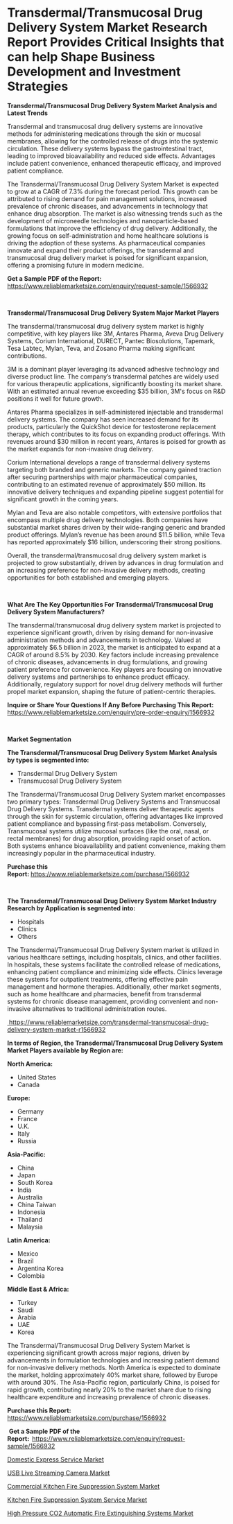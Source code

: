 <p><h1>Transdermal/Transmucosal Drug Delivery System Market Research Report Provides Critical Insights that can help Shape Business Development and Investment Strategies</h1></p><p><strong>Transdermal/Transmucosal Drug Delivery System Market Analysis and Latest Trends</strong></p>
<p><p>Transdermal and transmucosal drug delivery systems are innovative methods for administering medications through the skin or mucosal membranes, allowing for the controlled release of drugs into the systemic circulation. These delivery systems bypass the gastrointestinal tract, leading to improved bioavailability and reduced side effects. Advantages include patient convenience, enhanced therapeutic efficacy, and improved patient compliance.</p><p>The Transdermal/Transmucosal Drug Delivery System Market is expected to grow at a CAGR of 7.3% during the forecast period. This growth can be attributed to rising demand for pain management solutions, increased prevalence of chronic diseases, and advancements in technology that enhance drug absorption. The market is also witnessing trends such as the development of microneedle technologies and nanoparticle-based formulations that improve the efficiency of drug delivery. Additionally, the growing focus on self-administration and home healthcare solutions is driving the adoption of these systems. As pharmaceutical companies innovate and expand their product offerings, the transdermal and transmucosal drug delivery market is poised for significant expansion, offering a promising future in modern medicine.</p></p>
<p><strong>Get a Sample PDF of the Report:&nbsp;</strong> <a href="https://www.reliablemarketsize.com/enquiry/request-sample/1566932?utm_campaign=1105&utm_medium=2&utm_source=Github&utm_content=ia&utm_term=07122024&utm_id=transdermaltransmucosal-drug-delivery-system">https://www.reliablemarketsize.com/enquiry/request-sample/1566932</a></p>
<p>&nbsp;</p>
<p><strong>Transdermal/Transmucosal Drug Delivery System Major Market Players</strong></p>
<p><p>The transdermal/transmucosal drug delivery system market is highly competitive, with key players like 3M, Antares Pharma, Aveva Drug Delivery Systems, Corium International, DURECT, Pantec Biosolutions, Tapemark, Tesa Labtec, Mylan, Teva, and Zosano Pharma making significant contributions.</p><p>3M is a dominant player leveraging its advanced adhesive technology and diverse product line. The company’s transdermal patches are widely used for various therapeutic applications, significantly boosting its market share. With an estimated annual revenue exceeding $35 billion, 3M's focus on R&D positions it well for future growth.</p><p>Antares Pharma specializes in self-administered injectable and transdermal delivery systems. The company has seen increased demand for its products, particularly the QuickShot device for testosterone replacement therapy, which contributes to its focus on expanding product offerings. With revenues around $30 million in recent years, Antares is poised for growth as the market expands for non-invasive drug delivery.</p><p>Corium International develops a range of transdermal delivery systems targeting both branded and generic markets. The company gained traction after securing partnerships with major pharmaceutical companies, contributing to an estimated revenue of approximately $50 million. Its innovative delivery techniques and expanding pipeline suggest potential for significant growth in the coming years.</p><p>Mylan and Teva are also notable competitors, with extensive portfolios that encompass multiple drug delivery technologies. Both companies have substantial market shares driven by their wide-ranging generic and branded product offerings. Mylan’s revenue has been around $11.5 billion, while Teva has reported approximately $16 billion, underscoring their strong positions.</p><p>Overall, the transdermal/transmucosal drug delivery system market is projected to grow substantially, driven by advances in drug formulation and an increasing preference for non-invasive delivery methods, creating opportunities for both established and emerging players.</p></p>
<p>&nbsp;</p>
<p><strong>What Are The Key Opportunities For Transdermal/Transmucosal Drug Delivery System Manufacturers?</strong></p>
<p><p>The transdermal/transmucosal drug delivery system market is projected to experience significant growth, driven by rising demand for non-invasive administration methods and advancements in technology. Valued at approximately $6.5 billion in 2023, the market is anticipated to expand at a CAGR of around 8.5% by 2030. Key factors include increasing prevalence of chronic diseases, advancements in drug formulations, and growing patient preference for convenience. Key players are focusing on innovative delivery systems and partnerships to enhance product efficacy. Additionally, regulatory support for novel drug delivery methods will further propel market expansion, shaping the future of patient-centric therapies.</p></p>
<p><strong>Inquire or Share Your Questions If Any Before Purchasing This Report:</strong> <a href="https://www.reliablemarketsize.com/enquiry/pre-order-enquiry/1566932?utm_campaign=1105&utm_medium=2&utm_source=Github&utm_content=ia&utm_term=07122024&utm_id=transdermaltransmucosal-drug-delivery-system">https://www.reliablemarketsize.com/enquiry/pre-order-enquiry/1566932</a></p>
<p>&nbsp;</p>
<p><strong>Market Segmentation</strong></p>
<p><strong>The Transdermal/Transmucosal Drug Delivery System Market Analysis by types is segmented into:</strong></p>
<p><ul><li>Transdermal Drug Delivery System</li><li>Transmucosal Drug Delivery System</li></ul></p>
<p><p>The Transdermal/Transmucosal Drug Delivery System market encompasses two primary types: Transdermal Drug Delivery Systems and Transmucosal Drug Delivery Systems. Transdermal systems deliver therapeutic agents through the skin for systemic circulation, offering advantages like improved patient compliance and bypassing first-pass metabolism. Conversely, Transmucosal systems utilize mucosal surfaces (like the oral, nasal, or rectal membranes) for drug absorption, providing rapid onset of action. Both systems enhance bioavailability and patient convenience, making them increasingly popular in the pharmaceutical industry.</p></p>
<p><strong>Purchase this Report:&nbsp;</strong><a href="https://www.reliablemarketsize.com/purchase/1566932?utm_campaign=1105&utm_medium=2&utm_source=Github&utm_content=ia&utm_term=07122024&utm_id=transdermaltransmucosal-drug-delivery-system">https://www.reliablemarketsize.com/purchase/1566932</a></p>
<p>&nbsp;</p>
<p><strong>The Transdermal/Transmucosal Drug Delivery System Market Industry Research by Application is segmented into:</strong></p>
<p><ul><li>Hospitals</li><li>Clinics</li><li>Others</li></ul></p>
<p><p>The Transdermal/Transmucosal Drug Delivery System market is utilized in various healthcare settings, including hospitals, clinics, and other facilities. In hospitals, these systems facilitate the controlled release of medications, enhancing patient compliance and minimizing side effects. Clinics leverage these systems for outpatient treatments, offering effective pain management and hormone therapies. Additionally, other market segments, such as home healthcare and pharmacies, benefit from transdermal systems for chronic disease management, providing convenient and non-invasive alternatives to traditional administration routes.</p></p>
<p><a href="https://www.reliablemarketsize.com/transdermal-transmucosal-drug-delivery-system-market-r1566932?utm_campaign=1105&utm_medium=2&utm_source=Github&utm_content=ia&utm_term=07122024&utm_id=transdermaltransmucosal-drug-delivery-system">&nbsp;https://www.reliablemarketsize.com/transdermal-transmucosal-drug-delivery-system-market-r1566932</a></p>
<p><strong>In terms of Region, the Transdermal/Transmucosal Drug Delivery System Market Players available by Region are:</strong></p>
<p>
    <p> <strong> North America: </strong>
        <ul>
            <li>United States</li>
            <li>Canada</li>
        </ul>
        </p> 
    <p> <strong> Europe: </strong>
        <ul>
            <li>Germany</li>
            <li>France</li>
            <li>U.K.</li>
            <li>Italy</li>
            <li>Russia</li>
        </ul>
        </p> 
    <p> <strong> Asia-Pacific: </strong>
        <ul>
            <li>China</li>
            <li>Japan</li>
            <li>South Korea</li>
            <li>India</li>
            <li>Australia</li>
            <li>China Taiwan</li>
            <li>Indonesia</li>
            <li>Thailand</li>
            <li>Malaysia</li>
        </ul>
        </p> 
    <p> <strong> Latin America: </strong>
        <ul>
            <li>Mexico</li>
            <li>Brazil</li>
            <li>Argentina Korea</li>
            <li>Colombia</li>
        </ul>
        </p> 
    <p> <strong> Middle East & Africa: </strong>
        <ul>
            <li>Turkey</li>
            <li>Saudi</li>
            <li>Arabia</li>
            <li>UAE</li>
            <li>Korea</li>
        </ul>
    </p>
    </p>
<p><p>The Transdermal/Transmucosal Drug Delivery System Market is experiencing significant growth across major regions, driven by advancements in formulation technologies and increasing patient demand for non-invasive delivery methods. North America is expected to dominate the market, holding approximately 40% market share, followed by Europe with around 30%. The Asia-Pacific region, particularly China, is poised for rapid growth, contributing nearly 20% to the market share due to rising healthcare expenditure and increasing prevalence of chronic diseases.</p></p>
<p><strong>Purchase this Report: </strong><a href="https://www.reliablemarketsize.com/purchase/1566932?utm_campaign=1105&utm_medium=2&utm_source=Github&utm_content=ia&utm_term=07122024&utm_id=transdermaltransmucosal-drug-delivery-system">https://www.reliablemarketsize.com/purchase/1566932</a></p>
<p>&nbsp;<strong>Get a Sample PDF of the Report:&nbsp;&nbsp;</strong><a href="https://www.reliablemarketsize.com/enquiry/request-sample/1566932?utm_campaign=1105&utm_medium=2&utm_source=Github&utm_content=ia&utm_term=07122024&utm_id=transdermaltransmucosal-drug-delivery-system">https://www.reliablemarketsize.com/enquiry/request-sample/1566932</a></p>
<p><strong></strong></p>
<p><p><a href="https://www.linkedin.com/pulse/recent-analysis-domestic-express-service-market-highlights-7yhie?utm_campaign=1105&utm_medium=2&utm_source=Github&utm_content=ia&utm_term=07122024&utm_id=transdermaltransmucosal-drug-delivery-system">Domestic Express Service Market</a></p><p><a href="https://issuu.com/reportprime-2/docs/usb-live-streaming-camera-market-size-2030.pptx?utm_campaign=1105&utm_medium=2&utm_source=Github&utm_content=ia&utm_term=07122024&utm_id=transdermaltransmucosal-drug-delivery-system">USB Live Streaming Camera Market</a></p><p><a href="https://www.linkedin.com/pulse/detailed-commercial-kitchen-fire-suppression-system-market-3ogzc?utm_campaign=1105&utm_medium=2&utm_source=Github&utm_content=ia&utm_term=07122024&utm_id=transdermaltransmucosal-drug-delivery-system">Commercial Kitchen Fire Suppression System Market</a></p><p><a href="https://www.linkedin.com/pulse/global-kitchen-fire-suppression-system-service-market-pulse-undof?utm_campaign=1105&utm_medium=2&utm_source=Github&utm_content=ia&utm_term=07122024&utm_id=transdermaltransmucosal-drug-delivery-system">Kitchen Fire Suppression System Service Market</a></p><p><a href="https://issuu.com/reportprime-2/docs/high-pressure-co2-automatic-fire-extinguishing-sys?utm_campaign=1105&utm_medium=2&utm_source=Github&utm_content=ia&utm_term=07122024&utm_id=transdermaltransmucosal-drug-delivery-system">High Pressure CO2 Automatic Fire Extinguishing Systems Market</a></p></p>